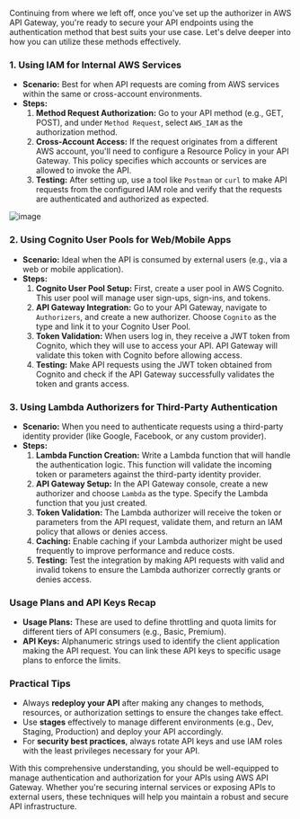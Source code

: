 Continuing from where we left off, once you've set up the authorizer in AWS API Gateway, you're ready to secure your API endpoints using the authentication method that best suits your use case. Let's delve deeper into how you can utilize these methods effectively.

### 1. **Using IAM for Internal AWS Services**
   - **Scenario:** Best for when API requests are coming from AWS services within the same or cross-account environments.
   - **Steps:**
     1. **Method Request Authorization:** Go to your API method (e.g., GET, POST), and under `Method Request`, select `AWS_IAM` as the authorization method.
     2. **Cross-Account Access:** If the request originates from a different AWS account, you'll need to configure a Resource Policy in your API Gateway. This policy specifies which accounts or services are allowed to invoke the API.
     3. **Testing:** After setting up, use a tool like `Postman` or `curl` to make API requests from the configured IAM role and verify that the requests are authenticated and authorized as expected.

![image](https://github.com/user-attachments/assets/e6441377-f435-458b-81a2-aa51cb068e3a)


### 2. **Using Cognito User Pools for Web/Mobile Apps**
   - **Scenario:** Ideal when the API is consumed by external users (e.g., via a web or mobile application).
   - **Steps:**
     1. **Cognito User Pool Setup:** First, create a user pool in AWS Cognito. This user pool will manage user sign-ups, sign-ins, and tokens.
     2. **API Gateway Integration:** Go to your API Gateway, navigate to `Authorizers`, and create a new authorizer. Choose `Cognito` as the type and link it to your Cognito User Pool.
     3. **Token Validation:** When users log in, they receive a JWT token from Cognito, which they will use to access your API. API Gateway will validate this token with Cognito before allowing access.
     4. **Testing:** Make API requests using the JWT token obtained from Cognito and check if the API Gateway successfully validates the token and grants access.

### 3. **Using Lambda Authorizers for Third-Party Authentication**
   - **Scenario:** When you need to authenticate requests using a third-party identity provider (like Google, Facebook, or any custom provider).
   - **Steps:**
     1. **Lambda Function Creation:** Write a Lambda function that will handle the authentication logic. This function will validate the incoming token or parameters against the third-party identity provider.
     2. **API Gateway Setup:** In the API Gateway console, create a new authorizer and choose `Lambda` as the type. Specify the Lambda function that you just created.
     3. **Token Validation:** The Lambda authorizer will receive the token or parameters from the API request, validate them, and return an IAM policy that allows or denies access.
     4. **Caching:** Enable caching if your Lambda authorizer might be used frequently to improve performance and reduce costs.
     5. **Testing:** Test the integration by making API requests with valid and invalid tokens to ensure the Lambda authorizer correctly grants or denies access.

### **Usage Plans and API Keys Recap**
   - **Usage Plans:** These are used to define throttling and quota limits for different tiers of API consumers (e.g., Basic, Premium).
   - **API Keys:** Alphanumeric strings used to identify the client application making the API request. You can link these API keys to specific usage plans to enforce the limits.

### **Practical Tips**
   - Always **redeploy your API** after making any changes to methods, resources, or authorization settings to ensure the changes take effect.
   - Use **stages** effectively to manage different environments (e.g., Dev, Staging, Production) and deploy your API accordingly.
   - For **security best practices**, always rotate API keys and use IAM roles with the least privileges necessary for your API.

With this comprehensive understanding, you should be well-equipped to manage authentication and authorization for your APIs using AWS API Gateway. Whether you're securing internal services or exposing APIs to external users, these techniques will help you maintain a robust and secure API infrastructure.
